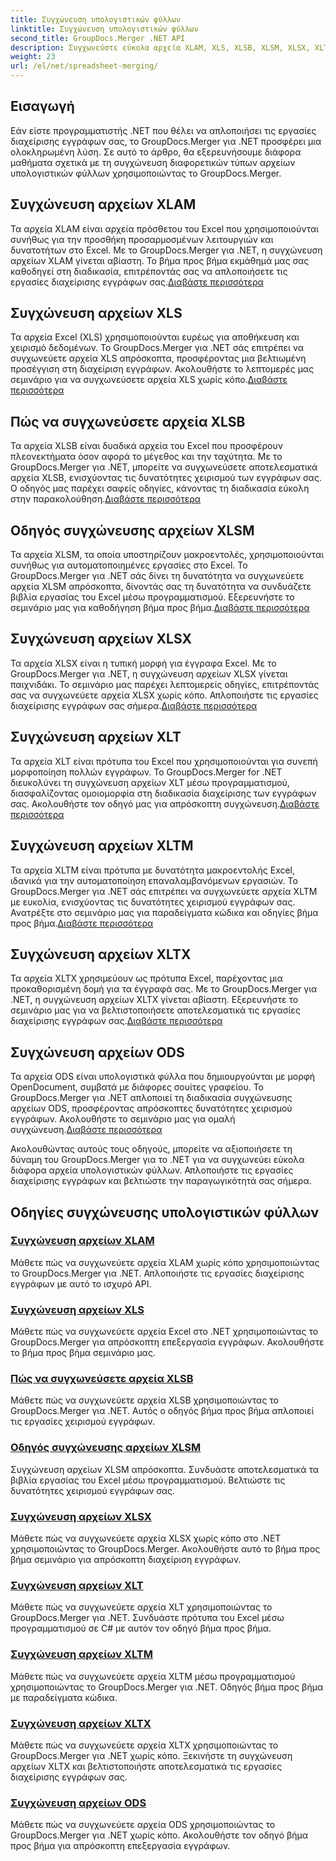 ```yaml
---
title: Συγχώνευση υπολογιστικών φύλλων
linktitle: Συγχώνευση υπολογιστικών φύλλων
second_title: GroupDocs.Merger .NET API
description: Συγχωνεύστε εύκολα αρχεία XLAM, XLS, XLSB, XLSM, XLSX, XLT, XLTM, XLTX και ODS στο .NET χρησιμοποιώντας το GroupDocs.Merger. Απλοποιήστε τις εργασίες διαχείρισης εγγράφων.
weight: 23
url: /el/net/spreadsheet-merging/
---
```


## Εισαγωγή

Εάν είστε προγραμματιστής .NET που θέλει να απλοποιήσει τις εργασίες διαχείρισης εγγράφων σας, το GroupDocs.Merger για .NET προσφέρει μια ολοκληρωμένη λύση. Σε αυτό το άρθρο, θα εξερευνήσουμε διάφορα μαθήματα σχετικά με τη συγχώνευση διαφορετικών τύπων αρχείων υπολογιστικών φύλλων χρησιμοποιώντας το GroupDocs.Merger.

## Συγχώνευση αρχείων XLAM
 Τα αρχεία XLAM είναι αρχεία πρόσθετου του Excel που χρησιμοποιούνται συνήθως για την προσθήκη προσαρμοσμένων λειτουργιών και δυνατοτήτων στο Excel. Με το GroupDocs.Merger για .NET, η συγχώνευση αρχείων XLAM γίνεται αβίαστη. Το βήμα προς βήμα εκμάθημά μας σας καθοδηγεί στη διαδικασία, επιτρέποντάς σας να απλοποιήσετε τις εργασίες διαχείρισης εγγράφων σας.[Διαβάστε περισσότερα](./merge-xlam-files/)

## Συγχώνευση αρχείων XLS
Τα αρχεία Excel (XLS) χρησιμοποιούνται ευρέως για αποθήκευση και χειρισμό δεδομένων. Το GroupDocs.Merger για .NET σάς επιτρέπει να συγχωνεύετε αρχεία XLS απρόσκοπτα, προσφέροντας μια βελτιωμένη προσέγγιση στη διαχείριση εγγράφων. Ακολουθήστε το λεπτομερές μας σεμινάριο για να συγχωνεύσετε αρχεία XLS χωρίς κόπο.[Διαβάστε περισσότερα](./merging-xls-files/)

## Πώς να συγχωνεύσετε αρχεία XLSB
 Τα αρχεία XLSB είναι δυαδικά αρχεία του Excel που προσφέρουν πλεονεκτήματα όσον αφορά το μέγεθος και την ταχύτητα. Με το GroupDocs.Merger για .NET, μπορείτε να συγχωνεύσετε αποτελεσματικά αρχεία XLSB, ενισχύοντας τις δυνατότητες χειρισμού των εγγράφων σας. Ο οδηγός μας παρέχει σαφείς οδηγίες, κάνοντας τη διαδικασία εύκολη στην παρακολούθηση.[Διαβάστε περισσότερα](./how-to-merge-xlsb-files/)

## Οδηγός συγχώνευσης αρχείων XLSM
 Τα αρχεία XLSM, τα οποία υποστηρίζουν μακροεντολές, χρησιμοποιούνται συνήθως για αυτοματοποιημένες εργασίες στο Excel. Το GroupDocs.Merger για .NET σάς δίνει τη δυνατότητα να συγχωνεύετε αρχεία XLSM απρόσκοπτα, δίνοντάς σας τη δυνατότητα να συνδυάζετε βιβλία εργασίας του Excel μέσω προγραμματισμού. Εξερευνήστε το σεμινάριο μας για καθοδήγηση βήμα προς βήμα.[Διαβάστε περισσότερα](./guide-merging-xlsm-files/)

## Συγχώνευση αρχείων XLSX
Τα αρχεία XLSX είναι η τυπική μορφή για έγγραφα Excel. Με το GroupDocs.Merger για .NET, η συγχώνευση αρχείων XLSX γίνεται παιχνιδάκι. Το σεμινάριο μας παρέχει λεπτομερείς οδηγίες, επιτρέποντάς σας να συγχωνεύετε αρχεία XLSX χωρίς κόπο. Απλοποιήστε τις εργασίες διαχείρισης εγγράφων σας σήμερα.[Διαβάστε περισσότερα](./merging-xlsx-files/)

## Συγχώνευση αρχείων XLT
 Τα αρχεία XLT είναι πρότυπα του Excel που χρησιμοποιούνται για συνεπή μορφοποίηση πολλών εγγράφων. Το GroupDocs.Merger for .NET διευκολύνει τη συγχώνευση αρχείων XLT μέσω προγραμματισμού, διασφαλίζοντας ομοιομορφία στη διαδικασία διαχείρισης των εγγράφων σας. Ακολουθήστε τον οδηγό μας για απρόσκοπτη συγχώνευση.[Διαβάστε περισσότερα](./merge-xlt-files/)

## Συγχώνευση αρχείων XLTM
 Τα αρχεία XLTM είναι πρότυπα με δυνατότητα μακροεντολής Excel, ιδανικά για την αυτοματοποίηση επαναλαμβανόμενων εργασιών. Το GroupDocs.Merger για .NET σάς επιτρέπει να συγχωνεύετε αρχεία XLTM με ευκολία, ενισχύοντας τις δυνατότητες χειρισμού εγγράφων σας. Ανατρέξτε στο σεμινάριο μας για παραδείγματα κώδικα και οδηγίες βήμα προς βήμα.[Διαβάστε περισσότερα](./merging-xltm-files/)

## Συγχώνευση αρχείων XLTX
Τα αρχεία XLTX χρησιμεύουν ως πρότυπα Excel, παρέχοντας μια προκαθορισμένη δομή για τα έγγραφά σας. Με το GroupDocs.Merger για .NET, η συγχώνευση αρχείων XLTX γίνεται αβίαστη. Εξερευνήστε το σεμινάριο μας για να βελτιστοποιήσετε αποτελεσματικά τις εργασίες διαχείρισης εγγράφων σας.[Διαβάστε περισσότερα](./merge-xltx-files/)

## Συγχώνευση αρχείων ODS
 Τα αρχεία ODS είναι υπολογιστικά φύλλα που δημιουργούνται με μορφή OpenDocument, συμβατά με διάφορες σουίτες γραφείου. Το GroupDocs.Merger για .NET απλοποιεί τη διαδικασία συγχώνευσης αρχείων ODS, προσφέροντας απρόσκοπτες δυνατότητες χειρισμού εγγράφων. Ακολουθήστε το σεμινάριο μας για ομαλή συγχώνευση.[Διαβάστε περισσότερα](./merging-ods-files/)

Ακολουθώντας αυτούς τους οδηγούς, μπορείτε να αξιοποιήσετε τη δύναμη του GroupDocs.Merger για το .NET για να συγχωνεύει εύκολα διάφορα αρχεία υπολογιστικών φύλλων. Απλοποιήστε τις εργασίες διαχείρισης εγγράφων και βελτιώστε την παραγωγικότητά σας σήμερα.
## Οδηγίες συγχώνευσης υπολογιστικών φύλλων
### [Συγχώνευση αρχείων XLAM](./merge-xlam-files/)
Μάθετε πώς να συγχωνεύετε αρχεία XLAM χωρίς κόπο χρησιμοποιώντας το GroupDocs.Merger για .NET. Απλοποιήστε τις εργασίες διαχείρισης εγγράφων με αυτό το ισχυρό API.
### [Συγχώνευση αρχείων XLS](./merging-xls-files/)
Μάθετε πώς να συγχωνεύετε αρχεία Excel στο .NET χρησιμοποιώντας το GroupDocs.Merger για απρόσκοπτη επεξεργασία εγγράφων. Ακολουθήστε το βήμα προς βήμα σεμινάριο μας.
### [Πώς να συγχωνεύσετε αρχεία XLSB](./how-to-merge-xlsb-files/)
Μάθετε πώς να συγχωνεύετε αρχεία XLSB χρησιμοποιώντας το GroupDocs.Merger για .NET. Αυτός ο οδηγός βήμα προς βήμα απλοποιεί τις εργασίες χειρισμού εγγράφων.
### [Οδηγός συγχώνευσης αρχείων XLSM](./guide-merging-xlsm-files/)
Συγχώνευση αρχείων XLSM απρόσκοπτα. Συνδυάστε αποτελεσματικά τα βιβλία εργασίας του Excel μέσω προγραμματισμού. Βελτιώστε τις δυνατότητες χειρισμού εγγράφων σας.
### [Συγχώνευση αρχείων XLSX](./merging-xlsx-files/)
Μάθετε πώς να συγχωνεύετε αρχεία XLSX χωρίς κόπο στο .NET χρησιμοποιώντας το GroupDocs.Merger. Ακολουθήστε αυτό το βήμα προς βήμα σεμινάριο για απρόσκοπτη διαχείριση εγγράφων.
### [Συγχώνευση αρχείων XLT](./merge-xlt-files/)
Μάθετε πώς να συγχωνεύετε αρχεία XLT χρησιμοποιώντας το GroupDocs.Merger για .NET. Συνδυάστε πρότυπα του Excel μέσω προγραμματισμού σε C# με αυτόν τον οδηγό βήμα προς βήμα.
### [Συγχώνευση αρχείων XLTM](./merging-xltm-files/)
Μάθετε πώς να συγχωνεύετε αρχεία XLTM μέσω προγραμματισμού χρησιμοποιώντας το GroupDocs.Merger για .NET. Οδηγός βήμα προς βήμα με παραδείγματα κώδικα.
### [Συγχώνευση αρχείων XLTX](./merge-xltx-files/)
Μάθετε πώς να συγχωνεύετε αρχεία XLTX χρησιμοποιώντας το GroupDocs.Merger για .NET χωρίς κόπο. Ξεκινήστε τη συγχώνευση αρχείων XLTX και βελτιστοποιήστε αποτελεσματικά τις εργασίες διαχείρισης εγγράφων σας.
### [Συγχώνευση αρχείων ODS](./merging-ods-files/)
Μάθετε πώς να συγχωνεύετε αρχεία ODS χρησιμοποιώντας το GroupDocs.Merger για .NET χωρίς κόπο. Ακολουθήστε τον οδηγό βήμα προς βήμα για απρόσκοπτη επεξεργασία εγγράφων.